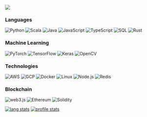 
<!--
**gabrielfu/gabrielfu** is a ✨ _special_ ✨ repository because its `README.md` (this file) appears on your GitHub profile.

Here are some ideas to get you started:

- 🔭 I’m currently working on ...
- 🌱 I’m currently learning ...
- 👯 I’m looking to collaborate on ...
- 🤔 I’m looking for help with ...
- 💬 Ask me about ...
- 📫 How to reach me: ...
- 😄 Pronouns: ...
- ⚡ Fun fact: ...
-->

![](https://komarev.com/ghpvc/?username=gabrielfu)

### Languages

![Python](https://img.shields.io/badge/-Python-000?&logo=Python)
![Scala](https://img.shields.io/badge/-Scala-000?&logo=Scala&logoColor=007396)
![Java](https://img.shields.io/badge/-Java-000?&logoColor=ffffff&logo=data:image/png;base64,iVBORw0KGgoAAAANSUhEUgAAAEgAAABICAMAAABiM0N1AAAAHlBMVEUAAAAeHh5QUFB9fX2CgoKvr6+0tLTh4eHm5ub///8sIvciAAABBUlEQVR42u2XBYICMAwEm6Whnf8/+LQ9wSHBWdymthHKg+slywLp5kCLLBC3Bmo9hyOyFtaTONwUZ5HEaZDibmASczhBIzHOXSxTOI0a5JDKCZ8/LMejhTgaEzEoKSCFnf0LaimgAuRkM8KkzgDGF2cDCDm1A1CQ1KaVlNM8cGtVpHCe5uhgM3hPqU+HmAY/xM6sf01yqEeXTHX+SzpTDfcr2MoO5UTO95jiBCBpHlkDJtuOrLmrB1dLSJLKw6lZDscA1zfM5IHsL1YUyJH1l6IT1lRv6b+LgUcD+jcsFvuS3lG50VdiQ5IDXceuUSvZVrKVQh6XGnHGaY6SVJnSXNyqXnrpHVr8CWqHj2kqAAAAAElFTkSuQmCC)
![JavaScript](https://img.shields.io/badge/-JavaScript-000?&logo=JavaScript)
![TypeScript](https://img.shields.io/badge/-TypeScript-000?&logo=TypeScript)
![SQL](https://img.shields.io/badge/-SQL-000?&logo=MySQL)
![Rust](https://img.shields.io/badge/-Rust-000?&logo=Rust)

### Machine Learning

![PyTorch](https://img.shields.io/badge/-PyTorch-000?&logo=PyTorch)
![TensorFlow](https://img.shields.io/badge/-TensorFlow-000?&logo=TensorFlow)
![Keras](https://img.shields.io/badge/-Keras-000?&logo=Keras)
![OpenCV](https://img.shields.io/badge/-OpenCV-000?&logo=OpenCV)

### Technologies

![AWS](https://img.shields.io/badge/-AWS-000?&logo=Amazon-AWS&logoColor=F90)
![GCP](https://img.shields.io/badge/-GCP-000?&logo=googlecloud)
![Docker](https://img.shields.io/badge/-Docker-000?&logo=Docker)
![Linux](https://img.shields.io/badge/-Linux-000?&logo=Linux)
![Node.js](https://img.shields.io/badge/-Node.js-000?&logo=node.js)
![Redis](https://img.shields.io/badge/-Redis-000?&logo=Redis)

### Blockchain

![web3.js](https://img.shields.io/badge/-web3.js-000?&logo=web3dotjs&logoColor=F90)
![Ethereum](https://img.shields.io/badge/-Ethereum-000?&logo=ethereum)
![Solidity](https://img.shields.io/badge/-Solidity-000?&logo=solidity)


[![lang stats](https://github-readme-stats.vercel.app/api/top-langs/?username=gabrielfu&langs_count=5&hide_border=true&hide=Dockerfile&layout=compact&theme=tokyonight)](https://github.com/gabrielfu)
[![profile stats](https://github-readme-stats.vercel.app/api?username=gabrielfu&count_private=true&show_icons=true&hide_border=true&theme=tokyonight)](https://github.com/gabrielfu)
